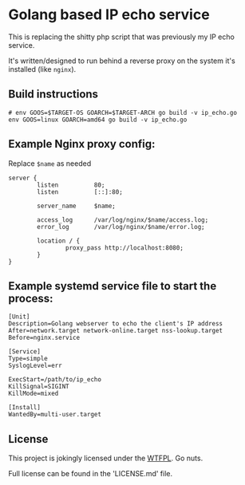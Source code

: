 # Golang based IP echo service

This is replacing the shitty php script that was previously my IP echo service.

It's written/designed to run behind a reverse proxy on the system it's installed (like `nginx`).

## Build instructions
```
# env GOOS=$TARGET-OS GOARCH=$TARGET-ARCH go build -v ip_echo.go
env GOOS=linux GOARCH=amd64 go build -v ip_echo.go
```

## Example Nginx proxy config:

Replace `$name` as needed
```
server {
        listen          80;
        listen          [::]:80;

        server_name     $name;

        access_log      /var/log/nginx/$name/access.log;
        error_log       /var/log/nginx/$name/error.log;

        location / {
                proxy_pass http://localhost:8080;
        }
}
```

## Example systemd service file to start the process:
```
[Unit]
Description=Golang webserver to echo the client's IP address
After=network.target network-online.target nss-lookup.target
Before=nginx.service

[Service]
Type=simple
SyslogLevel=err

ExecStart=/path/to/ip_echo
KillSignal=SIGINT
KillMode=mixed

[Install]
WantedBy=multi-user.target
```

## License
This project is jokingly licensed under the [WTFPL](http://www.wtfpl.net/). Go nuts.

Full license can be found in the 'LICENSE.md' file.

